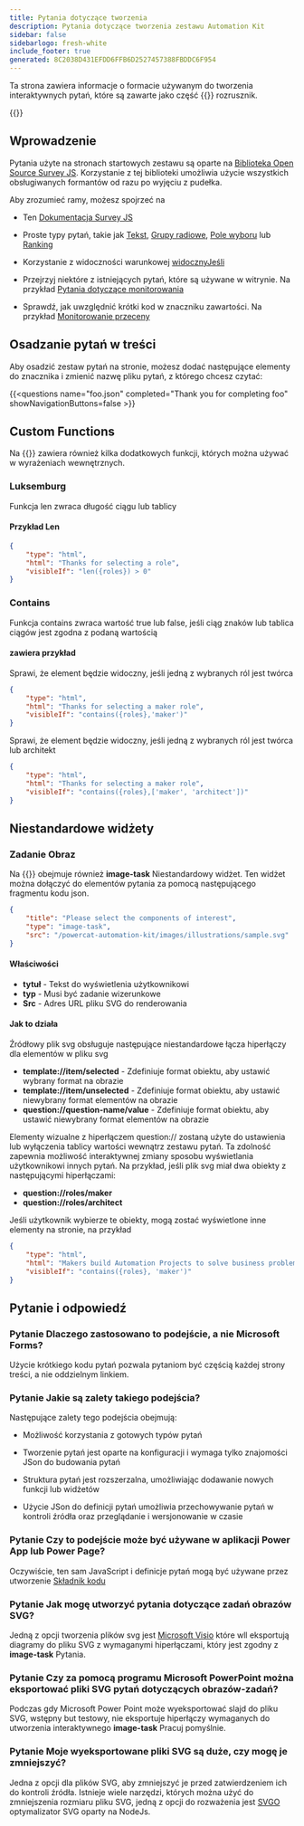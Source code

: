 ```yaml
---
title: Pytania dotyczące tworzenia
description: Pytania dotyczące tworzenia zestawu Automation Kit
sidebar: false
sidebarlogo: fresh-white
include_footer: true
generated: 8C2038D431EFDD6FFB6D2527457388FBDDC6F954
---
```


Ta strona zawiera informacje o formacie używanym do tworzenia interaktywnych pytań, które są zawarte jako część {{<product-name>}} rozrusznik.

{{<toc>}}

## Wprowadzenie

Pytania użyte na stronach startowych zestawu są oparte na [Biblioteka Open Source Survey JS](https://github.com/surveyjs/survey-library). Korzystanie z tej biblioteki umożliwia użycie wszystkich obsługiwanych formantów od razu po wyjęciu z pudełka.

Aby zrozumieć ramy, możesz spojrzeć na

- Ten [Dokumentacja Survey JS](https://surveyjs.io/form-library/documentation/overview)

- Proste typy pytań, takie jak [Tekst](https://surveyjs.io/form-library/examples/questiontype-text/reactjs), [Grupy radiowe](https://surveyjs.io/form-library/examples/questiontype-radiogroup/reactjs), [Pole wyboru](https://surveyjs.io/form-library/examples/questiontype-checkbox/reactjs) lub [Ranking](https://surveyjs.io/form-library/examples/questiontype-ranking/reactjs)

- Korzystanie z widoczności warunkowej [widocznyJeśli](https://surveyjs.io/form-library/examples/condition-kids/reactjs)

- Przejrzyj niektóre z istniejących pytań, które są używane w witrynie. Na przykład [Pytania dotyczące monitorowania](https://github.com/microsoft/powercat-automation-kit/blob/gh-pages/site/content/monitoring.json)

- Sprawdź, jak uwzględnić krótki kod w znaczniku zawartości. Na przykład [Monitorowanie przeceny](https://raw.githubusercontent.com/microsoft/powercat-automation-kit/gh-pages/site/content/monitoring-compare.md)

## Osadzanie pytań w treści

Aby osadzić zestaw pytań na stronie, możesz dodać następujące elementy do znacznika i zmienić nazwę pliku pytań, z którego chcesz czytać:

{{\<questions name="foo.json" completed="Thank you for completing foo" showNavigationButtons=false \>}}

## Custom Functions

Na {{<product-name>}} zawiera również kilka dodatkowych funkcji, których można używać w wyrażeniach wewnętrznych.

### Luksemburg

Funkcja len zwraca długość ciągu lub tablicy

#### Przykład Len

```json
{
    "type": "html",
    "html": "Thanks for selecting a role",
    "visibleIf": "len({roles}) > 0"
}
```

### Contains

Funkcja contains zwraca wartość true lub false, jeśli ciąg znaków lub tablica ciągów jest zgodna z podaną wartością

#### zawiera przykład

Sprawi, że element będzie widoczny, jeśli jedną z wybranych ról jest twórca

```json
{
    "type": "html",
    "html": "Thanks for selecting a maker role",
    "visibleIf": "contains({roles},'maker')"
}
```

Sprawi, że element będzie widoczny, jeśli jedną z wybranych ról jest twórca lub architekt

```json
{
    "type": "html",
    "html": "Thanks for selecting a maker role",
    "visibleIf": "contains({roles},['maker', 'architect'])"
}
```

## Niestandardowe widżety

### Zadanie Obraz

Na {{<product-name>}} obejmuje również **image-task** Niestandardowy widżet. Ten widżet można dołączyć do elementów pytania za pomocą następującego fragmentu kodu json.

```json
{
    "title": "Please select the components of interest",
    "type": "image-task",
    "src": "/powercat-automation-kit/images/illustrations/sample.svg"
}
```

#### Właściwości

- **tytuł** - Tekst do wyświetlenia użytkownikowi
- **typ** - Musi być zadanie wizerunkowe
- **Src** - Adres URL pliku SVG do renderowania

#### Jak to działa

Źródłowy plik svg obsługuje następujące niestandardowe łącza hiperłączy dla elementów w pliku svg

- **template://item/selected** - Zdefiniuje format obiektu, aby ustawić wybrany format na obrazie
- **template://item/unselected** - Zdefiniuje format obiektu, aby ustawić niewybrany format elementów na obrazie
- **question://question-name/value** - Zdefiniuje format obiektu, aby ustawić niewybrany format elementów na obrazie

Elementy wizualne z hiperłączem question:// zostaną użyte do ustawienia lub wyłączenia tablicy wartości wewnątrz zestawu pytań. Ta zdolność zapewnia możliwość interaktywnej zmiany sposobu wyświetlania użytkownikowi innych pytań. Na przykład, jeśli plik svg miał dwa obiekty z następującymi hiperłączami:

- **question://roles/maker**
- **question://roles/architect**

Jeśli użytkownik wybierze te obiekty, mogą zostać wyświetlone inne elementy na stronie, na przykład

```json
{
    "type": "html",
    "html": "Makers build Automation Projects to solve business problems",
    "visibleIf": "contains({roles}, 'maker')"
}
```

## Pytanie i odpowiedź

### **Pytanie** Dlaczego zastosowano to podejście, a nie Microsoft Forms?

Użycie krótkiego kodu pytań pozwala pytaniom być częścią każdej strony treści, a nie oddzielnym linkiem.

### **Pytanie** Jakie są zalety takiego podejścia?

Następujące zalety tego podejścia obejmują:

- Możliwość korzystania z gotowych typów pytań

- Tworzenie pytań jest oparte na konfiguracji i wymaga tylko znajomości JSon do budowania pytań

- Struktura pytań jest rozszerzalna, umożliwiając dodawanie nowych funkcji lub widżetów

- Użycie JSon do definicji pytań umożliwia przechowywanie pytań w kontroli źródła oraz przeglądanie i wersjonowanie w czasie

### **Pytanie** Czy to podejście może być używane w aplikacji Power App lub Power Page?

Oczywiście, ten sam JavaScript i definicje pytań mogą być używane przez utworzenie [Składnik kodu](https://learn.microsoft.com/power-apps/developer/component-framework/custom-controls-overview)

### **Pytanie** Jak mogę utworzyć pytania dotyczące zadań obrazów SVG?

Jedną z opcji tworzenia plików svg jest [Microsoft Visio](https://www.microsoft.com/microsoft-365/visio/) które wll eksportują diagramy do pliku SVG z wymaganymi hiperłączami, który jest zgodny z **image-task** Pytania.

### **Pytanie** Czy za pomocą programu Microsoft PowerPoint można eksportować pliki SVG pytań dotyczących obrazów-zadań?

Podczas gdy Microsoft Power Point może wyeksportować slajd do pliku SVG, wstępny but testowy, nie eksportuje hiperłączy wymaganych do utworzenia interaktywnego **image-task** Pracuj pomyślnie.

### **Pytanie** Moje wyeksportowane pliki SVG są duże, czy mogę je zmniejszyć?

Jedna z opcji dla plików SVG, aby zmniejszyć je przed zatwierdzeniem ich do kontroli źródła. Istnieje wiele narzędzi, których można użyć do zmniejszenia rozmiaru pliku SVG, jedną z opcji do rozważenia jest [SVGO](https://github.com/svg/svgo) optymalizator SVG oparty na NodeJs.
